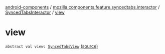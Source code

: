 [android-components](../../index.md) / [mozilla.components.feature.syncedtabs.interactor](../index.md) / [SyncedTabsInteractor](index.md) / [view](./view.md)

# view

`abstract val view: `[`SyncedTabsView`](../../mozilla.components.feature.syncedtabs.view/-synced-tabs-view/index.md) [(source)](https://github.com/mozilla-mobile/android-components/blob/master/components/feature/syncedtabs/src/main/java/mozilla/components/feature/syncedtabs/interactor/SyncedTabsInteractor.kt#L17)